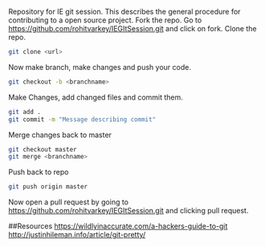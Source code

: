 Repository for IE git session. This describes the general procedure for contributing to a open source project.
Fork the repo. 
Go to https://github.com/rohitvarkey/IEGItSession.git and click on fork.
Clone the repo. 
```bash
git clone <url>
```
Now make branch, make changes and push your code.

```bash
git checkout -b <branchname>
```

Make Changes, add changed files and commit them.
```bash
git add .
git commit -m "Message describing commit"
```
Merge changes back to master
```bash
git checkout master
git merge <branchname>
```

Push back to repo
```bash
git push origin master
```

Now open a pull request by going to https://github.com/rohitvarkey/IEGItSession.git and clicking pull request.

##Resources
https://wildlyinaccurate.com/a-hackers-guide-to-git
http://justinhileman.info/article/git-pretty/
